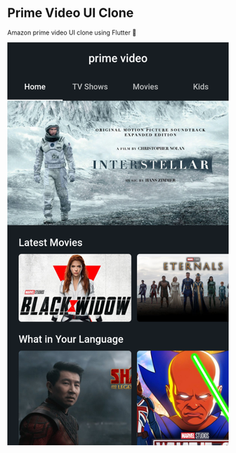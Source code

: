 # Prime Video UI Clone
Amazon prime video UI clone using Flutter 🚀

![screenshot](./screenshot/app.png)
